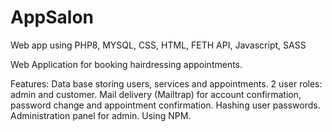 # AppSalon
Web app using PHP8, MYSQL, CSS, HTML, FETH API, Javascript, SASS

Web Application for booking hairdressing appointments.

Features:
Data base storing users, services and appointments.
2 user roles: admin and customer.
Mail delivery (Mailtrap) for account confirmation, password change and appointment confirmation.
Hashing user passwords.
Administration panel for admin.
Using NPM.
